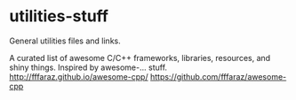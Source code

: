 # utilities-stuff
General utilities files and links.

A curated list of awesome C/C++ frameworks, libraries, resources, and shiny things. Inspired by awesome-... stuff. http://fffaraz.github.io/awesome-cpp/     https://github.com/fffaraz/awesome-cpp

